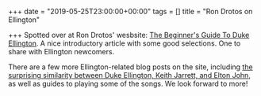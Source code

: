 +++
date = "2019-05-25T23:00:00+00:00"
tags = []
title = "Ron Drotos on Ellington"

+++
Spotted over at Ron Drotos' wesbsite: [The Beginner's Guide To Duke Ellington](https://keyboardimprov.com/the-beginners-guide-to-duke-ellington/). A nice introductory article with some good selections. One to share with Ellington newcomers.

There are a few more Ellington-related blog posts on the site, including [the surprising similarity between Duke Ellington, Keith Jarrett, and Elton John](https://keyboardimprov.com/the-surprising-similarity-between-duke-ellington-keith-jarrett-and-elton-john), as well as guides to playing some of the songs. We look forward to more!